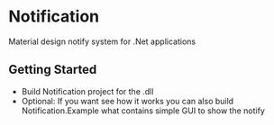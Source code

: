 # Notification

Material design notify system for .Net applications

## Getting Started

- Build Notification project for the .dll
- Optional: If you want see how it works you can also build Notification.Example what contains simple GUI to show the notify
